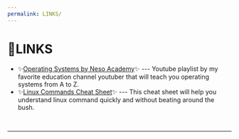 ```yaml
---
permalink: LINKS/
---
```


# 🔗LINKS

* ✨[Operating Systems by Neso Academy](https://youtu.be/vBURTt97EkA?si=wqKgvQBHupDdGsMp)✨ --- 
Youtube playlist by my favorite education channel youtuber that will teach you operating systems from A to Z.
* ✨[Linux Commands Cheat Sheet](https://www.guru99.com/linux-commands-cheat-sheet.html)✨ --- 
This cheat sheet will help you understand linux command quickly and without beating around the bush.
<br>
<hr>

